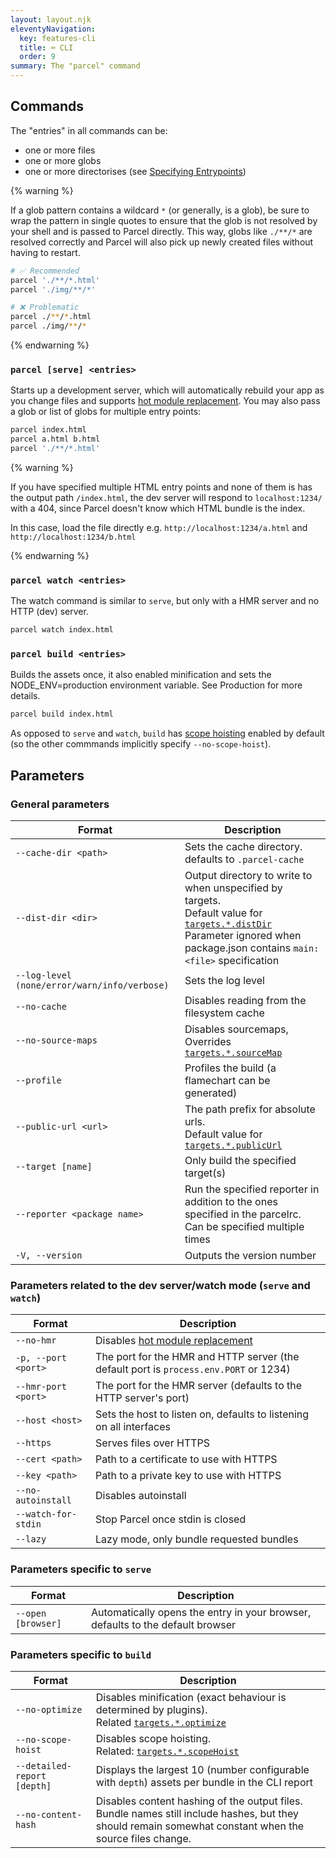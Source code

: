 ```yaml
---
layout: layout.njk
eleventyNavigation:
  key: features-cli
  title: ⌨️ CLI
  order: 9
summary: The "parcel" command
---
```


## Commands

The "entries" in all commands can be:

- one or more files
- one or more globs
- one or more directorises (see [Specifying Entrypoints](/getting-started/configuration/#specifying-entrypoints))

{% warning %}

If a glob pattern contains a wildcard `*` (or generally, is a glob), be sure to wrap the pattern in single quotes to ensure that the glob is not resolved by your shell and is passed to Parcel directly. This way, globs like `./**/*` are resolved correctly and Parcel will also pick up newly created files without having to restart.

```bash
# ✅ Recommended
parcel './**/*.html'
parcel './img/**/*'

# ❌ Problematic
parcel ./**/*.html
parcel ./img/**/*
```

{% endwarning %}

### `parcel [serve] <entries>`

Starts up a development server, which will automatically rebuild your app as you change files and supports [hot module replacement](/features/hmr/).
You may also pass a glob or list of globs for multiple entry points:

```bash
parcel index.html
parcel a.html b.html
parcel './**/*.html'
```

{% warning %}

If you have specified multiple HTML entry points and none of them is has the output path `/index.html`, the dev server will respond to `localhost:1234/` with a 404, since Parcel doesn't know which HTML bundle is the index.

In this case, load the file directly e.g. `http://localhost:1234/a.html` and `http://localhost:1234/b.html`

{% endwarning %}

### `parcel watch <entries>`

The watch command is similar to `serve`, but only with a HMR server and no HTTP (dev) server.

```bash
parcel watch index.html
```

### `parcel build <entries>`

Builds the assets once, it also enabled minification and sets the NODE_ENV=production environment variable. See Production for more details.

```bash
parcel build index.html
```

As opposed to `serve` and `watch`, `build` has [scope hoisting](/features/scope-hoisting) enabled by default (so the other commmands implicitly specify `--no-scope-hoist`).

## Parameters

### General parameters

| Format                                       | Description                                                                                                                                  |
| -------------------------------------------- | -------------------------------------------------------------------------------------------------------------------------------------------- |
| `--cache-dir <path>`                         | Sets the cache directory. defaults to `.parcel-cache`                                                                                        |
| `--dist-dir <dir>`                           | Output directory to write to when unspecified by targets. <br> Default value for [`targets.*.distDir`](/configuration/package-json/#targets) <br> Parameter ignored when package.json contains `main: <file>` specification |
| `--log-level (none/error/warn/info/verbose)` | Sets the log level                                                                                                                           |
| `--no-cache`                                 | Disables reading from the filesystem cache                                                                                                   |
| `--no-source-maps`                           | Disables sourcemaps, <br> Overrides [`targets.*.sourceMap`](/configuration/package-json/#sourcemap)                                          |
| `--profile`                                  | Profiles the build (a flamechart can be generated)                                                                                           |
| `--public-url <url>`                         | The path prefix for absolute urls. <br> Default value for [`targets.*.publicUrl`](/configuration/package-json/#targets)                      |
| `--target [name]`                            | Only build the specified target(s)                                                                                                           |
| `--reporter <package name>`                  | Run the specified reporter in addition to the ones specified in the parcelrc. Can be specified multiple times                                |
| `-V, --version`                              | Outputs the version number                                                                                                                   |

### Parameters related to the dev server/watch mode (`serve` and `watch`)

| Format              | Description                                                                           |
| ------------------- | ------------------------------------------------------------------------------------- |
| `--no-hmr`          | Disables [hot module replacement](/features/hmr)                                      |
| `-p, --port <port>` | The port for the HMR and HTTP server (the default port is `process.env.PORT` or 1234) |
| `--hmr-port <port>` | The port for the HMR server (defaults to the HTTP server's port)                      |
| `--host <host>`     | Sets the host to listen on, defaults to listening on all interfaces                   |
| `--https`           | Serves files over HTTPS                                                               |
| `--cert <path>`     | Path to a certificate to use with HTTPS                                               |
| `--key <path>`      | Path to a private key to use with HTTPS                                               |
| `--no-autoinstall`  | Disables autoinstall                                                                  |
| `--watch-for-stdin` | Stop Parcel once stdin is closed                                                      |
| `--lazy`            | Lazy mode, only bundle requested bundles                                              |

### Parameters specific to `serve`

| Format             | Description                                                                    |
| ------------------ | ------------------------------------------------------------------------------ |
| `--open [browser]` | Automatically opens the entry in your browser, defaults to the default browser |

### Parameters specific to `build`

| Format                      | Description                                                                                                                                                  |
| --------------------------- | ------------------------------------------------------------------------------------------------------------------------------------------------------------ |
| `--no-optimize`             | Disables minification (exact behaviour is determined by plugins). <br> Related [`targets.*.optimize`](/configuration/package-json/#targets)                  |
| `--no-scope-hoist`          | Disables scope hoisting. <br> Related: [`targets.*.scopeHoist`](/configuration/package-json/#targets)                                                        |
| `--detailed-report [depth]` | Displays the largest 10 (number configurable with `depth`) assets per bundle in the CLI report                                                               |
| `--no-content-hash`         | Disables content hashing of the output files. <br> Bundle names still include hashes, but they should remain somewhat constant when the source files change. |
